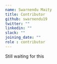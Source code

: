 ```yaml
---
name: Swarnendu Maity
title: Contributor
github: swarnendu19
twitter: ""
linkedin: ""
slack: ""
joining_date: ""
role : contributor
---
```


Still waiting for this
